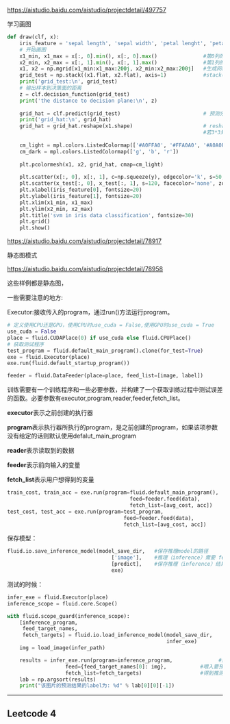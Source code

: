https://aistudio.baidu.com/aistudio/projectdetail/497757

学习画图

```python
def draw(clf, x):
    iris_feature = 'sepal length', 'sepal width', 'petal lenght', 'petal width'
    # 开始画图
    x1_min, x1_max = x[:, 0].min(), x[:, 0].max()               #第0列的范围
    x2_min, x2_max = x[:, 1].min(), x[:, 1].max()               #第1列的范围
    x1, x2 = np.mgrid[x1_min:x1_max:200j, x2_min:x2_max:200j]   #生成网格采样点
    grid_test = np.stack((x1.flat, x2.flat), axis=1)            #stack():沿着新的轴加入一系列数组
    print('grid_test:\n', grid_test)
    # 输出样本到决策面的距离
    z = clf.decision_function(grid_test)
    print('the distance to decision plane:\n', z)
    
    grid_hat = clf.predict(grid_test)                           # 预测分类值 得到【0,0.。。。2,2,2】
    print('grid_hat:\n', grid_hat)  
    grid_hat = grid_hat.reshape(x1.shape)                       # reshape grid_hat和x1形状一致
                                                                #若3*3矩阵e，则e.shape()为3*3,表示3行3列   
 
    cm_light = mpl.colors.ListedColormap(['#A0FFA0', '#FFA0A0', '#A0A0FF'])
    cm_dark = mpl.colors.ListedColormap(['g', 'b', 'r'])
 
    plt.pcolormesh(x1, x2, grid_hat, cmap=cm_light)                                   # pcolormesh(x,y,z,cmap)这里参数代入
                                                                                      # x1，x2，grid_hat，cmap=cm_light绘制的是背景。
    plt.scatter(x[:, 0], x[:, 1], c=np.squeeze(y), edgecolor='k', s=50, cmap=cm_dark) # 样本点
    plt.scatter(x_test[:, 0], x_test[:, 1], s=120, facecolor='none', zorder=10)       # 测试点
    plt.xlabel(iris_feature[0], fontsize=20)
    plt.ylabel(iris_feature[1], fontsize=20)
    plt.xlim(x1_min, x1_max)
    plt.ylim(x2_min, x2_max)
    plt.title('svm in iris data classification', fontsize=30)
    plt.grid()
    plt.show()
```

https://aistudio.baidu.com/aistudio/projectdetail/78917

静态图模式

https://aistudio.baidu.com/aistudio/projectdetail/78958

这些样例都是静态图，

一些需要注意的地方:

Executor:接收传入的program，通过run()方法运行program。

```python
# 定义使用CPU还是GPU，使用CPU时use_cuda = False,使用GPU时use_cuda = True
use_cuda = False
place = fluid.CUDAPlace(0) if use_cuda else fluid.CPUPlace()
# 获取测试程序
test_program = fluid.default_main_program().clone(for_test=True)
exe = fluid.Executor(place)
exe.run(fluid.default_startup_program())
```

```python
feeder = fluid.DataFeeder(place=place, feed_list=[image, label])
```

训练需要有一个训练程序和一些必要参数，并构建了一个获取训练过程中测试误差的函数。必要参数有executor,program,reader,feeder,fetch_list。

**executor**表示之前创建的执行器

**program**表示执行器所执行的program，是之前创建的program，如果该项参数没有给定的话则默认使用defalut_main_program

**reader**表示读取到的数据

**feeder**表示前向输入的变量

**fetch_list**表示用户想得到的变量

```python
train_cost, train_acc = exe.run(program=fluid.default_main_program(),
                                        feed=feeder.feed(data),              
                                        fetch_list=[avg_cost, acc]) 
test_cost, test_acc = exe.run(program=test_program, 
                                      feed=feeder.feed(data),               
                                      fetch_list=[avg_cost, acc]) 
```

保存模型：

```python
fluid.io.save_inference_model(model_save_dir,   #保存推理model的路径
                                  ['image'],    #推理（inference）需要 feed 的数据
                                  [predict],    #保存推理（inference）结果的 Variables
                                  exe)
```

测试的时候：

```python
infer_exe = fluid.Executor(place)
inference_scope = fluid.core.Scope()

with fluid.scope_guard(inference_scope):
    [inference_program,                                           
     feed_target_names,                                           
     fetch_targets] = fluid.io.load_inference_model(model_save_dir,
                                                    infer_exe)     
    img = load_image(infer_path)

    results = infer_exe.run(program=inference_program,               #运行推测程序
                   feed={feed_target_names[0]: img},           #喂入要预测的img
                   fetch_list=fetch_targets)                   #得到推测结果,  
    lab = np.argsort(results)                                  
    print("该图片的预测结果的label为: %d" % lab[0][0][-1]) 
```

---

## Leetcode 4